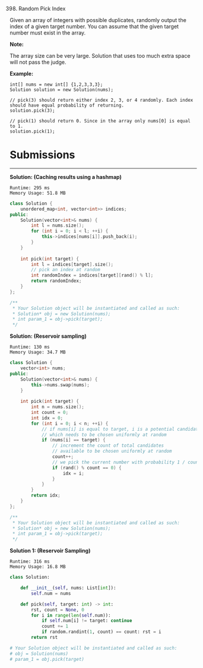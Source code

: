 398. Random Pick Index

Given an array of integers with possible duplicates, randomly output the index of a given target number. You can assume that the given target number must exist in the array.

**Note:**

The array size can be very large. Solution that uses too much extra space will not pass the judge.

**Example:**
```
int[] nums = new int[] {1,2,3,3,3};
Solution solution = new Solution(nums);

// pick(3) should return either index 2, 3, or 4 randomly. Each index should have equal probability of returning.
solution.pick(3);

// pick(1) should return 0. Since in the array only nums[0] is equal to 1.
solution.pick(1);
```

# Submissions
---
**Solution: (Caching results using a hashmap)**
```
Runtime: 295 ms
Memory Usage: 51.8 MB
```
```c++
class Solution {
    unordered_map<int, vector<int>> indices;
public:
    Solution(vector<int>& nums) {
        int l = nums.size();
        for (int i = 0; i < l; ++i) {
            this->indices[nums[i]].push_back(i);
        }
    }
    
    int pick(int target) {
        int l = indices[target].size();
        // pick an index at random
        int randomIndex = indices[target][rand() % l];
        return randomIndex;
    }
};

/**
 * Your Solution object will be instantiated and called as such:
 * Solution* obj = new Solution(nums);
 * int param_1 = obj->pick(target);
 */
```

**Solution: (Reservoir sampling)**
```
Runtime: 130 ms
Memory Usage: 34.7 MB
```
```c++
class Solution {
    vector<int> nums;
public:
    Solution(vector<int>& nums) {
        this->nums.swap(nums);
    }
    
    int pick(int target) {
        int n = nums.size();
        int count = 0;
        int idx = 0;
        for (int i = 0; i < n; ++i) {
            // if nums[i] is equal to target, i is a potential candidate
            // which needs to be chosen uniformly at random
            if (nums[i] == target) {
                // increment the count of total candidates
                // available to be chosen uniformly at random
                count++;
                // we pick the current number with probability 1 / count (reservoir sampling)
                if (rand() % count == 0) {
                    idx = i;
                }
            }
        }
        return idx;
    }
};

/**
 * Your Solution object will be instantiated and called as such:
 * Solution* obj = new Solution(nums);
 * int param_1 = obj->pick(target);
 */
```

**Solution 1: (Reservoir Sampling)**
```
Runtime: 316 ms
Memory Usage: 16.8 MB
```
```python
class Solution:

    def __init__(self, nums: List[int]):
        self.num = nums

    def pick(self, target: int) -> int:
        rst, count = None, 0
        for i in range(len(self.num)):
            if self.num[i] != target: continue
            count += 1
            if random.randint(1, count) == count: rst = i
        return rst

# Your Solution object will be instantiated and called as such:
# obj = Solution(nums)
# param_1 = obj.pick(target)
```
